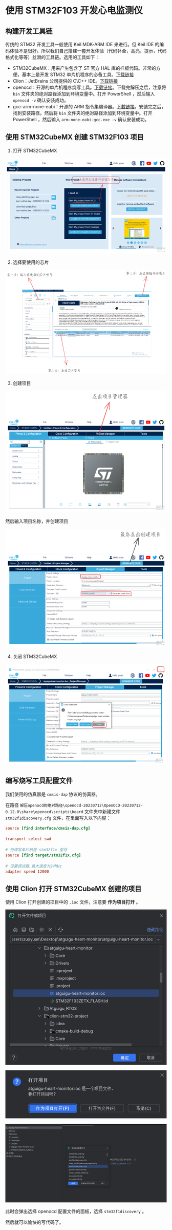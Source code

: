 # 使用 STM32F103 开发心电监测仪

## 构建开发工具链

传统的 STM32 开发工具一般使用 Keil MDK-ARM IDE 来进行。但 Keil IDE 的编码体验不是很好。所以我们自己搭建一套开发体验（代码补全，高亮，提示，代码格式化等等）丝滑的工具链。选用的工具如下：

- STM32CubeMX：用来产生包含了 ST 官方 HAL 库的样板代码。非常的方便，基本上是开发 STM32 单片机程序的必备工具。[下载链接](https://www.st.com/zh/development-tools/stm32cubemx.html#overview)
- Clion：JetBrains 公司提供的 C\C++ IDE。[下载链接](https://www.jetbrains.com/clion/)
- openocd：开源的单片机程序烧写工具。[下载链接](https://gnutoolchains.com/arm-eabi/openocd/)。下载完解压之后，注意将 `bin` 文件夹的绝对路径添加到环境变量中。打开 PowerShell ，然后输入 `openocd -v` 确认安装成功。
- gcc-arm-none-eabi：开源的 ARM 指令集编译器。[下载链接](https://developer.arm.com/-/media/Files/downloads/gnu-rm/10.3-2021.10/gcc-arm-none-eabi-10.3-2021.10-win32.exe?rev=29bb46cfa0434fbda93abb33c1d480e6&hash=B2C5AAE07841929A0D0BF460896D6E52)。安装完之后，找到安装路径。然后将 `bin` 文件夹的绝对路径添加到环境变量中。打开 PowerShell ，然后输入 `arm-none-eabi-gcc.exe -v` 确认安装成功。

## 使用 STM32CubeMX 创建 STM32F103 项目

1. 打开 STM32CubeMX

![](images/STM32CubeMX开始界面.png)

2. 选择要使用的芯片

![](images/cubemx-2.png)

3. 创建项目

![](images/cubemx-3.png)

然后输入项目名称，并创建项目

![](images/cubemx-4.png)

4. 关闭 STM32CubeMX

![](images/cubemx-5.png)

## 编写烧写工具配置文件

我们使用的仿真器是 `cmsis-dap` 协议的仿真器。

在路径 `解压openocd的绝对路径\openocd-20230712\OpenOCD-20230712-0.12.0\share\openocd\scripts\board` 文件夹中新建文件 `stm32f1discovery.cfg` 文件，在里面写入以下内容：

```cfg
source [find interface/cmsis-dap.cfg]

transport select swd

# 待烧写单片机是 stm32f1x 型号
source [find target/stm32f1x.cfg]

# 设置调试器,最大速度为24MHz
adapter speed 12000
```

## 使用 Clion 打开 STM32CubeMX 创建的项目

使用 Clion 打开创建的项目中的 `.ioc` 文件，注意要 **作为项目打开** 。

![](images/clion-1.png)

![](images/clion-2.png)

![](images/clion-3.png)

此时会弹出选择 openocd 配置文件的面板，选择 `stm32f1discovery` 。

然后就可以愉快的写代码了。